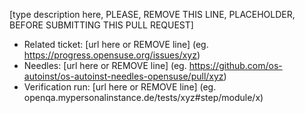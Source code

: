 [type description here, PLEASE, REMOVE THIS LINE, PLACEHOLDER, BEFORE SUBMITTING THIS PULL REQUEST]

- Related ticket: [url here or REMOVE line] (eg. https://progress.opensuse.org/issues/xyz)
- Needles: [url here or REMOVE line] (eg. https://github.com/os-autoinst/os-autoinst-needles-opensuse/pull/xyz)
- Verification run: [url here or REMOVE line] (eg. openqa.mypersonalinstance.de/tests/xyz#step/module/x)
